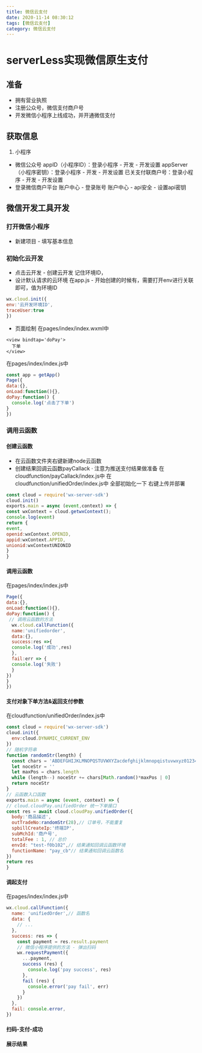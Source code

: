 ```yaml
---
title: 微信云支付
date: 2020-11-14 08:30:12
tags: [微信云支付]
category: 微信云支付
---
```

# serverLess实现微信原生支付
## 准备
- 拥有营业执照
- 注册公众号，微信支付商户号
- 开发微信小程序上线成功，并开通微信支付

## 获取信息
 1. 小程序
 - 微信公众号
  appID（小程序ID）：登录小程序 - 开发 - 开发设置
  appServer（小程序密钥）：登录小程序 - 开发 - 开发设置
  已关支付联商户号：登录小程序 - 开发 - 开发设置
 - 登录微信商户平台
  账户中心 - 登录账号
  账户中心 - api安全 - 设置api密钥
## 微信开发工具开发
 ### 打开微信小程序
  - 新建项目 - 填写基本信息 
 ### 初始化云开发
  - 点击云开发 - 创建云开发 记住环境ID，
  - 设计默认请求的云环境
  在app.js - 开始创建的时候有，需要打开env进行关联即可，值为环境ID
```js
wx.cloud.init({
env:'云开发环境ID',
traceUser:true
})
```
 - 页面绘制
 在pages/index/index.wxml中
```shell
<view bindtap='doPay'>
  下单
</view>
```
 在pages/index/index.js中
```js
const app = getApp()
Page({
data:{},
onLoad:function(){},
doPay:function() {
  console.log('点击了下单')
}
})
```

### 调用云函数
#### 创建云函数
  - 在云函数文件夹右键新建node云函数
  - 创建结果回调云函数payCallack
   · 注意为推送支付结果做准备
  在cloudfunction/payCallack/index.js中
  在cloudfunction/unifiedOrder/index.js中
  全部初始化一下
  右键上传并部署
```js
const cloud = require('wx-server-sdk')
cloud.init()
exports.main = async (event,context) => {
const wxContext = cloud.getwxContext();
console.log(event)
return {
event,
openid:wxContext.OPENID,
appid:wxContext.APPID,
unionid:wxContextUNIONID
}
}
```
#### 调用云函数
 在pages/index/index.js中
```js
Page({
data:{},
onLoad:function(){},
doPay:function() {
 // 调用云函数的方法
  wx.cloud.callFunction({
  name:'unifiedorder',
  data:{},
  success:res =>{
  console.log('成功',res)
  },
  fail:err => {
  console.log('失败')
  }
})
}
})
```
#### 支付对象下单方法&返回支付参数
在cloudfunction/unifiedOrder/index.js中
```js
const cloud = require('wx-server-sdk')
cloud.init({
  env:cloud.DYNAMIC_CURRENT_ENV
})
// 随机字符串
function randomStr(length) {
  const chars = 'ABDEFGHIJKLMNOPQSTUVWXYZacdefghijklmnopqistuvwxyz0123456789'
  let noceStr = ''
  let maxPos = chars.length
  while (length--) noceStr += chars[Math.random()*maxPos | 0]
  return noceStr
}
// 云函数入口函数
exports.main = async (event, context) => {
// cloud.cloudPay.unifiedOrder 统一下单接口
const res = await cloud.cloudPay.unifiedOrder({
  body:'商品描述',
  outTradeNo:randomStr(28),// 订单号，不能重复
  spbillCreateIp:'终端IP',
  subMchId:'商户号',
  totalFee : 1, // 总价
  envId: "test-f0b102",// 结果通知回调云函数环境
  functionName: "pay_cb"// 结果通知回调云函数名
})
return res
}
```
#### 调起支付
在pages/index/index.js中
```js
wx.cloud.callFunction({
  name: 'unifiedOrder',// 函数名
  data: {
    // ...
  },
  success: res => {
    const payment = res.result.payment
    // 微信小程序提供的方法 - 弹出扫码
    wx.requestPayment({
      ...payment,
      success (res) {
        console.log('pay success', res)
      },
      fail (res) {
        console.error('pay fail', err)
      }
    })
  },
  fail: console.error,
})
```
#### 扫码-支付-成功
#### 展示结果



